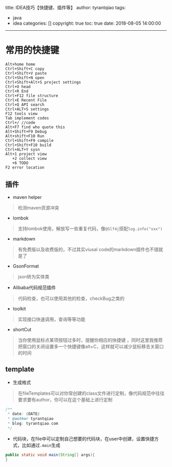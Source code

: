 title: IDEA技巧【快捷键、插件等】
author: tyrantqiao
tags:
  - java
  - idea
categories: []
copyright: true
toc: true
date: 2018-08-05 14:00:00
---

# 常用的快捷键

``` code
Alt+home home
Ctrl+Shift+C copy
Ctrl+Shift+V paste
Ctrl+Shift+N open
Ctrl+Shift+Alt+S project settings
Ctrl+O head
Ctrl+R End
Ctrl+F12 file structure
Ctrl+E Recent File
Ctrl+Q API search
Ctrl+ALT+S settings
F12 tools view
Tab implement codes
Ctrl+/ //code
Alt+F7 find who quote this
Alt+Shift+F9 Debug
Alt+shift+F10 Run
Ctrl+Shift+F9 compile
Ctrl+Shift+F10 build
Ctrl+ALT+Y sysn
Alt+1 project view
   +2 collect view
   +6 TODO
F2 error location
```

## 插件

- maven helper
> 检测maven资源冲突

- lombok
> 支持lombok使用，解放写一些重复代码，像`@Slf4j`搭配`log.info("xxx")`

- markdown
> 有免费版以及收费版的，不过其实viusal code的markdown插件也不错就是了

- GsonFormat
> json转为实体类

- Alibaba代码规范插件
> 代码检查，也可以使用其他的检查，checkBug之类的

- toolkit
> 实现接口快速调用，查询等等功能

- shortCut
> 当你使用鼠标点某项按钮过多时，提醒你相应的快捷键
，同时这里我推荐把窗口的关闭设置多一个快捷键像alt+C，这样就可以减少鼠标移去关窗口的时间

## template

- 生成格式
> 在fileTemplates可以对你常创建的class文件进行定制，像代码规范中往往要求要有author，你可以在这个基础上进行定制

``` java
/**
 * date: $DATE$
 * @author tyrantqiao
 * blog: tyrantqiao.com
 */
```

- 代码块，在file中可以定制自己想要的代码块，在user中创建，设置快捷方式，比如通过`.main`生成

``` java
public static void main(String[] args){
}
```